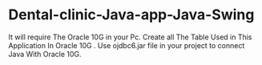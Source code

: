 ﻿# Dental-clinic-Java-app-Java-Swing
It will require The Oracle 10G in your Pc.
Create all The Table Used in This Application In Oracle 10G .
Use ojdbc6.jar file in your project to connect Java With Oracle 10G.

